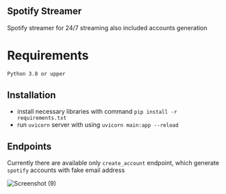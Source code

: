 ## Spotify Streamer 

Spotify streamer for 24/7 streaming also included accounts generation

# Requirements 

```sh
Python 3.8 or upper
```

## Installation 

- install necessary libraries with command `pip install -r requirements.txt`  
- run `uvicorn` server with using `uvicorn main:app --reload`

## Endpoints
Currently there are available  only `create_account` endpoint, which generate `spotify` accounts with fake email address  





![Screenshot (9)](https://user-images.githubusercontent.com/92037197/235632304-22bfd821-ffa0-4902-85be-f636dd030844.png)



